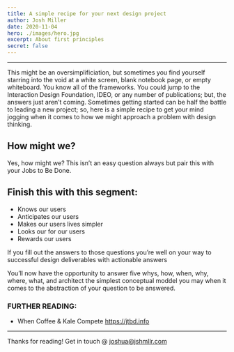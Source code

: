 ```yaml
---
title: A simple recipe for your next design project
author: Josh Miller
date: 2020-11-04
hero: ./images/hero.jpg
excerpt: About first principles
secret: false
---
```


---

This might be an oversimplificiation, but sometimes you find yourself starring into the void at a white screen, blank notebook page, or empty whiteboard. You know all of the frameworks. You could jump to the Interaction Design Foundation, IDEO, or any number of publications; but, the answers just aren’t coming. Sometimes getting started can be half the battle to leading a new project; so, here is a simple recipe to get your mind jogging when it comes to how we might approach a problem with design thinking.

## How might we?
Yes, how might we? This isn’t an easy question always but pair this with your Jobs to Be Done.

## Finish this with this segment:
- Knows our users
- Anticipates our users
- Makes our users lives simpler
- Looks our for our users
- Rewards our users

If you fill out the answers to those questions you’re well on your way to successful design deliverables with actionable answers

You’ll now have the opportunity to answer five whys, how, when, why, where, what, and architect the simplest conceptual moddel you may when it comes to the abstraction of your question to be answered.

### FURTHER READING: 
- When Coffee & Kale Compete https://jtbd.info

---
Thanks for reading! 
Get in touch @ [joshua@jshmllr.com](mailto:joshua@jshmllr.com)
